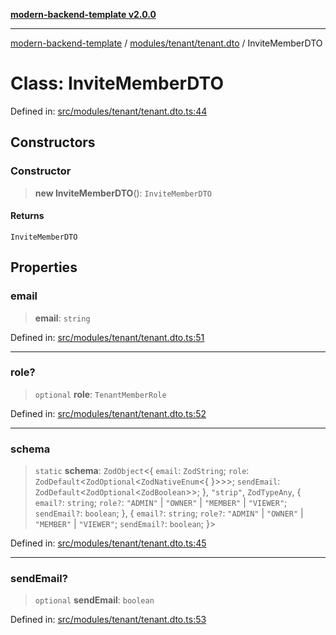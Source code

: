 [**modern-backend-template v2.0.0**](../../../../README.md)

***

[modern-backend-template](../../../../modules.md) / [modules/tenant/tenant.dto](../README.md) / InviteMemberDTO

# Class: InviteMemberDTO

Defined in: [src/modules/tenant/tenant.dto.ts:44](https://github.com/maemreyo/saas-4cus-nodejs/blob/2a5b3f3aa11335dfa561e80e1feabb8e6084261e/src/modules/tenant/tenant.dto.ts#L44)

## Constructors

### Constructor

> **new InviteMemberDTO**(): `InviteMemberDTO`

#### Returns

`InviteMemberDTO`

## Properties

### email

> **email**: `string`

Defined in: [src/modules/tenant/tenant.dto.ts:51](https://github.com/maemreyo/saas-4cus-nodejs/blob/2a5b3f3aa11335dfa561e80e1feabb8e6084261e/src/modules/tenant/tenant.dto.ts#L51)

***

### role?

> `optional` **role**: `TenantMemberRole`

Defined in: [src/modules/tenant/tenant.dto.ts:52](https://github.com/maemreyo/saas-4cus-nodejs/blob/2a5b3f3aa11335dfa561e80e1feabb8e6084261e/src/modules/tenant/tenant.dto.ts#L52)

***

### schema

> `static` **schema**: `ZodObject`\<\{ `email`: `ZodString`; `role`: `ZodDefault`\<`ZodOptional`\<`ZodNativeEnum`\<\{ \}\>\>\>; `sendEmail`: `ZodDefault`\<`ZodOptional`\<`ZodBoolean`\>\>; \}, `"strip"`, `ZodTypeAny`, \{ `email?`: `string`; `role?`: `"ADMIN"` \| `"OWNER"` \| `"MEMBER"` \| `"VIEWER"`; `sendEmail?`: `boolean`; \}, \{ `email?`: `string`; `role?`: `"ADMIN"` \| `"OWNER"` \| `"MEMBER"` \| `"VIEWER"`; `sendEmail?`: `boolean`; \}\>

Defined in: [src/modules/tenant/tenant.dto.ts:45](https://github.com/maemreyo/saas-4cus-nodejs/blob/2a5b3f3aa11335dfa561e80e1feabb8e6084261e/src/modules/tenant/tenant.dto.ts#L45)

***

### sendEmail?

> `optional` **sendEmail**: `boolean`

Defined in: [src/modules/tenant/tenant.dto.ts:53](https://github.com/maemreyo/saas-4cus-nodejs/blob/2a5b3f3aa11335dfa561e80e1feabb8e6084261e/src/modules/tenant/tenant.dto.ts#L53)
